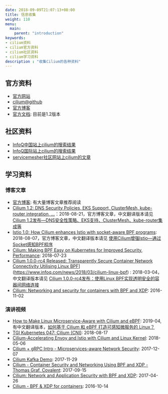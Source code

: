 ```yaml
---
date: 2018-09-09T21:07:13+08:00
title: 信息收集
weight: 110
menu:
  main:
    parent: "introduction"
keywords:
- cilium资料
- cilium官方资料
- cilium社区资料
- cilium学习资料
description : "收集Cilium的各种资料"
---
```


## 官方资料

- [官方网站](https://cilium.io/)
- [cilium@github](https://github.com/cilium/cilium)
- [官方博客](https://cilium.io/blog/)
- [官方文档](https://cilium.readthedocs.io/): 目前是1.2版本

## 社区资料

- [InfoQ中国站上cilium的搜索结果](http://www.infoq.com/cn/search.action?queryString=cilium&page=1&searchOrder=)
- [InfoQ国际站上cilium的搜索结果](https://www.infoq.com/search.action?queryString=cilium&page=1&searchOrder=)
- [servicemesher社区网站上cilium的文章](http://www.servicemesher.com/tags/cilium)

## 学习资料

### 博客文章

- [官方博客](https://cilium.io/blog/): 有大量博客文章推荐阅读
- [Cilium 1.2: DNS Security Policies, EKS Support, ClusterMesh, kube-router integration, ...](https://cilium.io/blog/2018/08/21/cilium-12)：2018-08-21，官方博客文章，中文翻译版本请见 [Cilium 1.2发布—DNS安全性策略、EKS支持、ClusterMesh、kube-router集成等](http://www.servicemesher.com/blog/cilium1.2-dns-security-policies-eks-support-clustermesh-kube-router-integration/)
- [Istio 1.0: How Cilium enhances Istio with socket-aware BPF programs](https://cilium.io/blog/2018/08/07/istio-10-cilium/): 2018-08-07，官方博客文章，中文翻译版本请见 [使用Cilium增强Istio—通过Socket感知BPF程序](http://www.servicemesher.com/blog/how-cilium-enhances-istio-with-socket-aware-bpf-programs/)
- [Cilium: Making BPF Easy on Kubernetes for Improved Security, Performance](https://thenewstack.io/cilium-making-bpf-easy-on-kubernetes-for-improved-security-performance/): 2018-07-23
- [Cilium 1.0.0-rc4 Released: Transparently Secure Container Network Connectivity Utilising Linux BPF](https://www.infoq.com/news/2018/03/cilium-linux-bpf)](https://www.infoq.com/news/2018/03/cilium-linux-bpf) : 2018-03-04，中文翻译版本请见 [Cilium 1.0.0-rc4发布：使用Linux BPF实现透明安全的容器间网络连接](http://www.infoq.com/cn/news/2018/03/cilium-linux-bpf)
- [Cilium: Networking and security for containers with BPF and XDP](https://opensource.googleblog.com/2016/11/cilium-networking-and-security.html): 2016-11-02

### 演讲视频

- [How to Make Linux Microservice-Aware with Cilium and eBPF](https://www.infoq.com/presentations/linux-cilium-ebpf):  2019-04, 有中文翻译版本，[如何基于 Cilium 和 eBPF 打造可感知微服务的 Linux？](http://dockone.io/article/8789)
- [TGI Kubernetes 047: Cilium (CNI)](https://www.youtube.com/watch?v=I8Tp7jU2oJk): 2018-08-17
- [Cilium-Accelerating Envoy and Istio with Cilium and Linux Kernel](https://www.youtube.com/watch?v=ER9eIXL2_14): 2018-05-06
- [Cilium + gRPC Intro - Microservices-aware Network Security](https://www.youtube.com/watch?v=-aUHGeBRDPU): 2017-12-07
- [Cilium Kafka Demo](https://www.youtube.com/watch?v=zK5hy6nsYEg): 2017-11-29
- [Cilium - Container Security and Networking Using BPF and XDP - Thomas Graf, Covalent](https://www.youtube.com/watch?v=CcGtDMm1SJA): 2017-09-15
- [Cilium: Network and Application Security with BPF and XDP](https://www.youtube.com/watch?v=ilKlmTDdFgk): 2017-04-26
- [Cilium - BPF & XDP for containers](https://www.youtube.com/watch?v=TnJF7ht3ZYc): 2016-10-14

